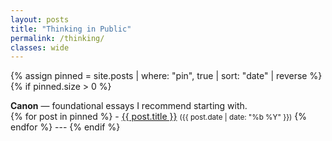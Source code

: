```yaml
---
layout: posts
title: "Thinking in Public"
permalink: /thinking/
classes: wide
---
```


<!-- Pinned canon posts: set `pin: true` in a post's front matter to include it here -->
{% assign pinned = site.posts | where: "pin", true | sort: "date" | reverse %}
{% if pinned.size > 0 %}
<div class="notice--primary">
  <strong>Canon</strong> — foundational essays I recommend starting with.
</div>
{% for post in pinned %}
- <a href="{{ post.url | relative_url }}">{{ post.title }}</a> <small>({{ post.date | date: "%b %Y" }})</small>
{% endfor %}
---
{% endif %}

<!-- The standard posts list will follow per `layout: posts` -->
